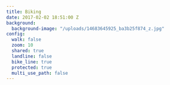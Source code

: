 ```yaml
---
title: Biking
date: 2017-02-02 18:51:00 Z
background:
  background-image: "/uploads/14683645925_ba3b25f874_z.jpg"
config:
  walk: false
  zoom: 10
  shared: true
  landline: false
  bike_line: true
  protected: true
  multi_use_path: false
---
```


